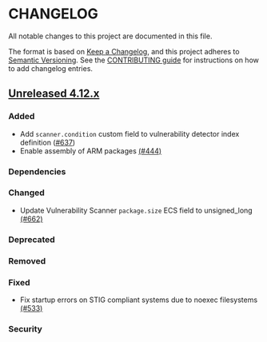 # CHANGELOG
All notable changes to this project are documented in this file.

The format is based on [Keep a Changelog](https://keepachangelog.com/en/1.0.0/), and this project adheres to [Semantic Versioning](https://semver.org/spec/v2.0.0.html). See the [CONTRIBUTING guide](./CONTRIBUTING.md#Changelog) for instructions on how to add changelog entries.

## [Unreleased 4.12.x]
### Added
- Add `scanner.condition` custom field to vulnerability detector index definition ([#637](https://github.com/wazuh/wazuh-indexer/pull/637))
- Enable assembly of ARM packages [(#444)](https://github.com/wazuh/wazuh-indexer/pull/444)

### Dependencies

### Changed
- Update Vulnerability Scanner `package.size` ECS field to unsigned_long [(#662)](https://github.com/wazuh/wazuh-indexer/pull/662)

### Deprecated

### Removed

### Fixed
- Fix startup errors on STIG compliant systems due to noexec filesystems [(#533)](https://github.com/wazuh/wazuh-indexer/pull/533)

### Security

[Unreleased 4.12.x]: https://github.com/wazuh/wazuh-indexer/compare/4.11.0...4.12.0
